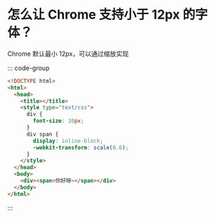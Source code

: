 # 怎么让 Chrome 支持小于 12px 的字体？

<article-info/>

Chrome 默认最小 12px，可以通过缩放实现

::: code-group

```html
<!DOCTYPE html>
<html>
  <head>
    <title></title>
    <style type="text/css">
      div {
        font-size: 10px;
      }
      div span {
        display: inline-block;
        -webkit-transform: scale(0.6);
      }
    </style>
  </head>
  <body>
    <div><span>你好呀~</span></div>
  </body>
</html>
```

:::

